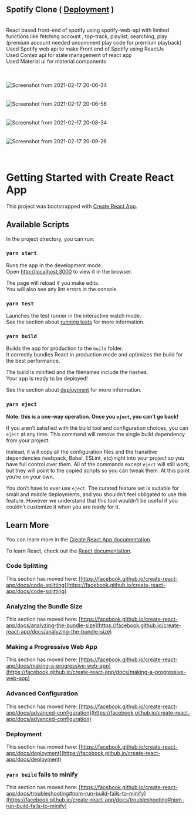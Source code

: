 ## Spotify Clone   (  <a href="https://spotify-react-project-00.herokuapp.com/">Deployment</a> )
<br/>
React based front-end of spotify using spotify-web-api with limited functions like fetching account , top-track, playlist, searching, play (premium account needed uncomment play code for premium playback)
<br/>
Used Spotify web api to make Front end of Spotify using ReactJs 
<br/>
Used Contex api for state management of react app
<br/>
Used Material ui for material components
<br/>
<br/>
<br/>

![Screenshot from 2021-02-17 20-06-34](https://user-images.githubusercontent.com/35651201/108219817-177e1180-715c-11eb-81b1-f1fba9e6712e.png)
<br/>
<br/>
<br/>
![Screenshot from 2021-02-17 20-06-56](https://user-images.githubusercontent.com/35651201/108219848-1d73f280-715c-11eb-92cd-1161944c5ff7.png)
<br/>
<br/>
<br/>
![Screenshot from 2021-02-17 20-08-34](https://user-images.githubusercontent.com/35651201/108219872-25cc2d80-715c-11eb-9446-be43a634724a.png)
<br/>
<br/>
<br/>
![Screenshot from 2021-02-17 20-09-26](https://user-images.githubusercontent.com/35651201/108219896-2d8bd200-715c-11eb-90b1-cde44a164237.png)
<br/>
<br/>
<br/>
# Getting Started with Create React App

This project was bootstrapped with [Create React App](https://github.com/facebook/create-react-app).

## Available Scripts

In the project directory, you can run:

### `yarn start`

Runs the app in the development mode.\
Open [http://localhost:3000](http://localhost:3000) to view it in the browser.

The page will reload if you make edits.\
You will also see any lint errors in the console.

### `yarn test`

Launches the test runner in the interactive watch mode.\
See the section about [running tests](https://facebook.github.io/create-react-app/docs/running-tests) for more information.

### `yarn build`

Builds the app for production to the `build` folder.\
It correctly bundles React in production mode and optimizes the build for the best performance.

The build is minified and the filenames include the hashes.\
Your app is ready to be deployed!

See the section about [deployment](https://facebook.github.io/create-react-app/docs/deployment) for more information.

### `yarn eject`

**Note: this is a one-way operation. Once you `eject`, you can’t go back!**

If you aren’t satisfied with the build tool and configuration choices, you can `eject` at any time. This command will remove the single build dependency from your project.

Instead, it will copy all the configuration files and the transitive dependencies (webpack, Babel, ESLint, etc) right into your project so you have full control over them. All of the commands except `eject` will still work, but they will point to the copied scripts so you can tweak them. At this point you’re on your own.

You don’t have to ever use `eject`. The curated feature set is suitable for small and middle deployments, and you shouldn’t feel obligated to use this feature. However we understand that this tool wouldn’t be useful if you couldn’t customize it when you are ready for it.

## Learn More

You can learn more in the [Create React App documentation](https://facebook.github.io/create-react-app/docs/getting-started).

To learn React, check out the [React documentation](https://reactjs.org/).

### Code Splitting

This section has moved here: [https://facebook.github.io/create-react-app/docs/code-splitting](https://facebook.github.io/create-react-app/docs/code-splitting)

### Analyzing the Bundle Size

This section has moved here: [https://facebook.github.io/create-react-app/docs/analyzing-the-bundle-size](https://facebook.github.io/create-react-app/docs/analyzing-the-bundle-size)

### Making a Progressive Web App

This section has moved here: [https://facebook.github.io/create-react-app/docs/making-a-progressive-web-app](https://facebook.github.io/create-react-app/docs/making-a-progressive-web-app)

### Advanced Configuration

This section has moved here: [https://facebook.github.io/create-react-app/docs/advanced-configuration](https://facebook.github.io/create-react-app/docs/advanced-configuration)

### Deployment

This section has moved here: [https://facebook.github.io/create-react-app/docs/deployment](https://facebook.github.io/create-react-app/docs/deployment)

### `yarn build` fails to minify

This section has moved here: [https://facebook.github.io/create-react-app/docs/troubleshooting#npm-run-build-fails-to-minify](https://facebook.github.io/create-react-app/docs/troubleshooting#npm-run-build-fails-to-minify)
